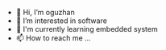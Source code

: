 - 👋 Hi, I’m oguzhan
- 👀 I’m interested in software
- 🌱 I'm currently learning embedded system
- 📫 How to reach me ...

<!---
oguzhan573/oguzhan573 is a ✨ special ✨ repository because its `README.md` (this file) appears on your GitHub profile.
You can click the Preview link to take a look at your changes.
--->
